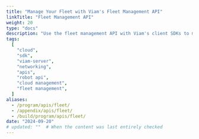 ```yaml
---
title: "Manage Your Fleet with Viam's Fleet Management API"
linkTitle: "Fleet Management API"
weight: 20
type: "docs"
description: "Use the fleet management API with Viam's client SDKs to manage your machine fleet with code."
tags:
  [
    "cloud",
    "sdk",
    "viam-server",
    "networking",
    "apis",
    "robot api",
    "cloud management",
    "fleet management",
  ]
aliases:
  - /program/apis/fleet/
  - /appendix/apis/fleet/
  - /build/program/apis/fleet/
date: "2024-09-20"
# updated: ""  # When the content was last entirely checked
---
```

